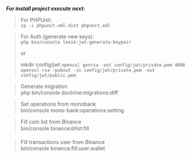 ***For install project execute next:***

> For PHPUnit:\
> ```cp -i phpunit.xml.dist phpunit.xml```

> For Auth (generate new keys):\
> ```php bin/console lexik:jwt:generate-keypair```
>
> or
>
> mkdir config/jwt
> ```openssl genrsa -out config/jwt/private.pem 4096``` \
> ```openssl rsa -pubout -in config/jwt/private.pem -out config/jwt/public.pem```

> Generate migration  
> php bin/console doctrine:migrations:diff

> Set operations from monobank   
> bin/console mono-bank:operations:setting

> Fill coin list from Binance  
> bin/console binance:coin:list:fill

> Fill transactions user from Binance   
> bin/console binance:fill:user:wallet

